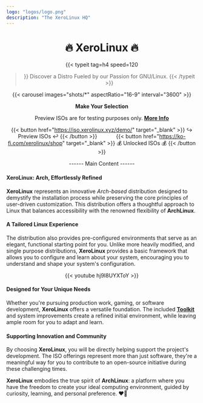 ```yaml
---
logo: "logos/logo.png"
description: "The XeroLinux HQ"
---
```


<h1 align="center">🔥 XeroLinux 🔥</h1>

<div align="center">

{{< typeit 
  tag=h4
  speed=120
>}}
Discover a Distro Fueled by our Passion for GNU/Linux.
{{< /typeit >}}

</div>

<div align="center">

{{< carousel images="shots/*" aspectRatio="16-9" interval="3600" >}}</div>

<div align="center">

<strong>Make Your Selection</strong>

Preview ISOs are for testing purposes only. [**More Info**](https://wiki.xerolinux.xyz/distro/#free-demos)

{{< button href="https://iso.xerolinux.xyz/demo/" target="_blank" >}}
↪️ Preview ISOs ↩️ {{< /button >}} &emsp;&emsp;&emsp; {{< button href="https://ko-fi.com/xerolinux/shop" target="_blank" >}}
💰 Unlocked ISOs 💰
{{< /button >}}
</div>

<div align="center">

------ Main Content ------

</div>

#### XeroLinux: Arch, Effortlessly Refined

**XeroLinux** represents an innovative *Arch-based* distribution designed to demystify the installation process while preserving the core principles of user-driven customization. This distribution offers a thoughtful approach to Linux that balances accessibility with the renowned flexibility of **ArchLinux**.

#### A Tailored Linux Experience

The distribution also provides pre-configured environments that serve as an elegant, functional starting point for you. Unlike more heavily modified, and single purpose distributions, **XeroLinux** provides a basic framework that allows you to configure and learn about your system, encouraging you to understand and shape your system's configuration.

<div align="center">

{{< youtube hj9I8UYXToY >}}

</div>

#### Designed for Your Unique Needs

Whether you're pursuing production work, gaming, or software development, **XeroLinux** offers a versatile foundation. The included [**Toolkit**](https://wiki.xerolinux.xyz/xlapit/) and system improvements create a refined initial environment, while leaving ample room for you to adapt and learn.

#### Supporting Innovation and Community

By choosing **XeroLinux**, you will be directly helping support the project's development. The ISO offerings represent more than just software, they're a meaningful way for you to contribute to an open-source initiative during these challenging times.

**XeroLinux** embodies the true spirit of **ArchLinux**: a platform where you have the freedom to create your ideal computing environment, guided by curiosity, learning, and personal preference. ❤️‍🔥

<script src='https://storage.ko-fi.com/cdn/scripts/overlay-widget.js'></script>
<script>
  kofiWidgetOverlay.draw('xerolinux', {
    'type': 'floating-chat',
    'floating-chat.position': 'bottom_right',
    'floating-chat.donateButton.text': 'Support me',
    'floating-chat.donateButton.background-color': '#794bc4',
    'floating-chat.donateButton.text-color': '#fff'
  });
</script>




